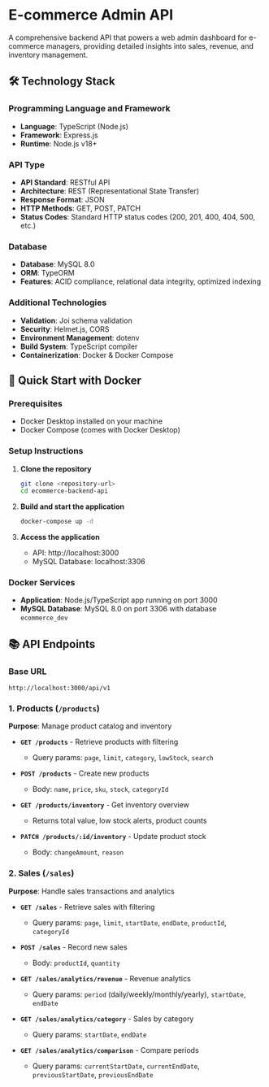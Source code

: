 # E-commerce Admin API

A comprehensive backend API that powers a web admin dashboard for e-commerce managers, providing detailed insights into sales, revenue, and inventory management.

## 🛠 Technology Stack

### Programming Language and Framework
- **Language**: TypeScript (Node.js)
- **Framework**: Express.js
- **Runtime**: Node.js v18+

### API Type
- **API Standard**: RESTful API
- **Architecture**: REST (Representational State Transfer)
- **Response Format**: JSON
- **HTTP Methods**: GET, POST, PATCH
- **Status Codes**: Standard HTTP status codes (200, 201, 400, 404, 500, etc.)

### Database
- **Database**: MySQL 8.0
- **ORM**: TypeORM
- **Features**: ACID compliance, relational data integrity, optimized indexing

### Additional Technologies
- **Validation**: Joi schema validation
- **Security**: Helmet.js, CORS
- **Environment Management**: dotenv
- **Build System**: TypeScript compiler
- **Containerization**: Docker & Docker Compose

## 🚀 Quick Start with Docker

### Prerequisites
- Docker Desktop installed on your machine
- Docker Compose (comes with Docker Desktop)

### Setup Instructions

1. **Clone the repository**
   ```bash
   git clone <repository-url>
   cd ecommerce-backend-api
   ```

2. **Build and start the application**
   ```bash
   docker-compose up -d
   ```

3. **Access the application**
   - API: http://localhost:3000
   - MySQL Database: localhost:3306

### Docker Services
- **Application**: Node.js/TypeScript app running on port 3000
- **MySQL Database**: MySQL 8.0 on port 3306 with database `ecommerce_dev`

## 📚 API Endpoints

### Base URL
```
http://localhost:3000/api/v1
```

### 1. Products (`/products`)
**Purpose**: Manage product catalog and inventory

- **`GET /products`** - Retrieve products with filtering
  - Query params: `page`, `limit`, `category`, `lowStock`, `search`
  
- **`POST /products`** - Create new products
  - Body: `name`, `price`, `sku`, `stock`, `categoryId`
  
- **`GET /products/inventory`** - Get inventory overview
  - Returns total value, low stock alerts, product counts
  
- **`PATCH /products/:id/inventory`** - Update product stock
  - Body: `changeAmount`, `reason`

### 2. Sales (`/sales`)
**Purpose**: Handle sales transactions and analytics

- **`GET /sales`** - Retrieve sales with filtering
  - Query params: `page`, `limit`, `startDate`, `endDate`, `productId`, `categoryId`
  
- **`POST /sales`** - Record new sales
  - Body: `productId`, `quantity`
  
- **`GET /sales/analytics/revenue`** - Revenue analytics
  - Query params: `period` (daily/weekly/monthly/yearly), `startDate`, `endDate`
  
- **`GET /sales/analytics/category`** - Sales by category
  - Query params: `startDate`, `endDate`
  
- **`GET /sales/analytics/comparison`** - Compare periods
  - Query params: `currentStartDate`, `currentEndDate`, `previousStartDate`, `previousEndDate`
